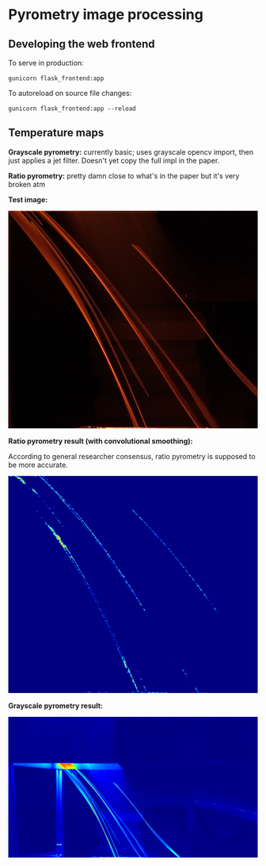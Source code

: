 # Pyrometry image processing

## Developing the web frontend

To serve in production:

```
gunicorn flask_frontend:app
```

To autoreload on source file changes:

```
gunicorn flask_frontend:app --reload
```

## Temperature maps

**Grayscale pyrometry:** currently basic; uses grayscale opencv import, then just applies a jet filter. Doesn't yet copy the full impl in the paper.

**Ratio pyrometry:** pretty damn close to what's in the paper but it's very broken atm

**Test image:**

![](examples/01-0001-cropped.png)

**Ratio pyrometry result (with convolutional smoothing):**

According to general researcher consensus, ratio pyrometry is supposed to be more accurate.

![](examples/01-0001-cropped-transformed-ratio.png)

**Grayscale pyrometry result:**

![](examples/01-0001-transformed-grayscale.png)
